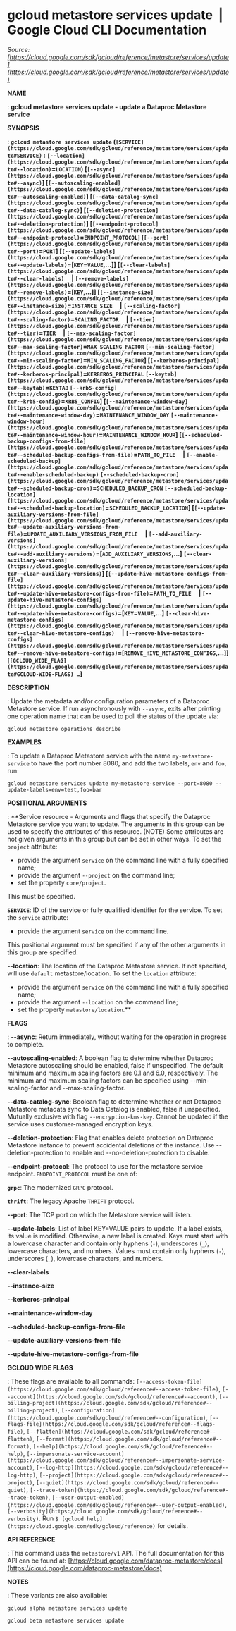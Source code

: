 # gcloud metastore services update  |  Google Cloud CLI Documentation

*Source: [https://cloud.google.com/sdk/gcloud/reference/metastore/services/update](https://cloud.google.com/sdk/gcloud/reference/metastore/services/update)*

**NAME**

: **gcloud metastore services update - update a Dataproc Metastore service**

**SYNOPSIS**

: **`gcloud metastore services update` (`[SERVICE](https://cloud.google.com/sdk/gcloud/reference/metastore/services/update#SERVICE)` : `[--location](https://cloud.google.com/sdk/gcloud/reference/metastore/services/update#--location)`=`LOCATION`) [`[--async](https://cloud.google.com/sdk/gcloud/reference/metastore/services/update#--async)`] [`[--autoscaling-enabled](https://cloud.google.com/sdk/gcloud/reference/metastore/services/update#--autoscaling-enabled)`] [`[--data-catalog-sync](https://cloud.google.com/sdk/gcloud/reference/metastore/services/update#--data-catalog-sync)`] [`[--deletion-protection](https://cloud.google.com/sdk/gcloud/reference/metastore/services/update#--deletion-protection)`] [`[--endpoint-protocol](https://cloud.google.com/sdk/gcloud/reference/metastore/services/update#--endpoint-protocol)`=`ENDPOINT_PROTOCOL`] [`[--port](https://cloud.google.com/sdk/gcloud/reference/metastore/services/update#--port)`=`PORT`] [`[--update-labels](https://cloud.google.com/sdk/gcloud/reference/metastore/services/update#--update-labels)`=[`KEY`=`VALUE`,…]] [`[--clear-labels](https://cloud.google.com/sdk/gcloud/reference/metastore/services/update#--clear-labels)`     | `[--remove-labels](https://cloud.google.com/sdk/gcloud/reference/metastore/services/update#--remove-labels)`=[`KEY`,…]] [`[--instance-size](https://cloud.google.com/sdk/gcloud/reference/metastore/services/update#--instance-size)`=`INSTANCE_SIZE`     | `[--scaling-factor](https://cloud.google.com/sdk/gcloud/reference/metastore/services/update#--scaling-factor)`=`SCALING_FACTOR`     | `[--tier](https://cloud.google.com/sdk/gcloud/reference/metastore/services/update#--tier)`=`TIER`     | `[--max-scaling-factor](https://cloud.google.com/sdk/gcloud/reference/metastore/services/update#--max-scaling-factor)`=`MAX_SCALING_FACTOR` `[--min-scaling-factor](https://cloud.google.com/sdk/gcloud/reference/metastore/services/update#--min-scaling-factor)`=`MIN_SCALING_FACTOR`] [`[--kerberos-principal](https://cloud.google.com/sdk/gcloud/reference/metastore/services/update#--kerberos-principal)`=`KERBEROS_PRINCIPAL` `[--keytab](https://cloud.google.com/sdk/gcloud/reference/metastore/services/update#--keytab)`=`KEYTAB` `[--krb5-config](https://cloud.google.com/sdk/gcloud/reference/metastore/services/update#--krb5-config)`=`KRB5_CONFIG`] [`[--maintenance-window-day](https://cloud.google.com/sdk/gcloud/reference/metastore/services/update#--maintenance-window-day)`=`MAINTENANCE_WINDOW_DAY` `[--maintenance-window-hour](https://cloud.google.com/sdk/gcloud/reference/metastore/services/update#--maintenance-window-hour)`=`MAINTENANCE_WINDOW_HOUR`] [`[--scheduled-backup-configs-from-file](https://cloud.google.com/sdk/gcloud/reference/metastore/services/update#--scheduled-backup-configs-from-file)`=`PATH_TO_FILE`     | `[--enable-scheduled-backup](https://cloud.google.com/sdk/gcloud/reference/metastore/services/update#--enable-scheduled-backup)` `[--scheduled-backup-cron](https://cloud.google.com/sdk/gcloud/reference/metastore/services/update#--scheduled-backup-cron)`=`SCHEDULED_BACKUP_CRON` `[--scheduled-backup-location](https://cloud.google.com/sdk/gcloud/reference/metastore/services/update#--scheduled-backup-location)`=`SCHEDULED_BACKUP_LOCATION`] [`[--update-auxiliary-versions-from-file](https://cloud.google.com/sdk/gcloud/reference/metastore/services/update#--update-auxiliary-versions-from-file)`=`UPDATE_AUXILIARY_VERSIONS_FROM_FILE`     | `[--add-auxiliary-versions](https://cloud.google.com/sdk/gcloud/reference/metastore/services/update#--add-auxiliary-versions)`=[`ADD_AUXILIARY_VERSIONS`,…] `[--clear-auxiliary-versions](https://cloud.google.com/sdk/gcloud/reference/metastore/services/update#--clear-auxiliary-versions)`] [`[--update-hive-metastore-configs-from-file](https://cloud.google.com/sdk/gcloud/reference/metastore/services/update#--update-hive-metastore-configs-from-file)`=`PATH_TO_FILE`     | `[--update-hive-metastore-configs](https://cloud.google.com/sdk/gcloud/reference/metastore/services/update#--update-hive-metastore-configs)`=[`KEY`=`VALUE`,…] `[--clear-hive-metastore-configs](https://cloud.google.com/sdk/gcloud/reference/metastore/services/update#--clear-hive-metastore-configs)`     | `[--remove-hive-metastore-configs](https://cloud.google.com/sdk/gcloud/reference/metastore/services/update#--remove-hive-metastore-configs)`=[`REMOVE_HIVE_METASTORE_CONFIGS`,…]] [`[GCLOUD_WIDE_FLAG](https://cloud.google.com/sdk/gcloud/reference/metastore/services/update#GCLOUD-WIDE-FLAGS) …`]**

**DESCRIPTION**

: Update the metadata and/or configuration parameters of a Dataproc Metastore
service.
If run asynchronously with `--async`, exits after printing one
operation name that can be used to poll the status of the update via:

```
gcloud metastore operations describe
```

**EXAMPLES**

: To update a Dataproc Metastore service with the name
`my-metastore-service` to have the port number 8080, and add the two
labels, `env` and `foo`, run:

```
gcloud metastore services update my-metastore-service --port=8080 --update-labels=env=test,foo=bar
```

**POSITIONAL ARGUMENTS**

: **Service resource - Arguments and flags that specify the Dataproc Metastore
service you want to update. The arguments in this group can be used to specify
the attributes of this resource. (NOTE) Some attributes are not given arguments
in this group but can be set in other ways.
To set the `project` attribute:

- provide the argument `service` on the command line with a fully
specified name;
- provide the argument `--project` on the command line;
- set the property `core/project`.

This must be specified.

**`SERVICE`**:
ID of the service or fully qualified identifier for the service.
To set the `service` attribute:

- provide the argument `service` on the command line.

This positional argument must be specified if any of the other arguments in this
group are specified.

**--location**:
The location of the Dataproc Metastore service.
If not specified, will use `default` metastore/location.
To set the `location` attribute:

- provide the argument `service` on the command line with a fully
specified name;
- provide the argument `--location` on the command line;
- set the property `metastore/location`.**

**FLAGS**

: **--async**:
Return immediately, without waiting for the operation in progress to complete.

**--autoscaling-enabled**:
A boolean flag to determine whether Dataproc Metastore autoscaling should be
enabled, false if unspecified.
The default minimum and maximum scaling factors are 0.1 and 6.0, respectively.
The minimum and maximum scaling factors can be specified using
--min-scaling-factor and --max-scaling-factor.

**--data-catalog-sync**:
Boolean flag to determine whether or not Dataproc Metastore metadata sync to
Data Catalog is enabled, false if unspecified. Mutually exclusive with flag
`--encryption-kms-key`. Cannot be updated if the service uses
customer-managed encryption keys.

**--deletion-protection**:
Flag that enables delete protection on Dataproc Metastore instance to prevent
accidental deletions of the instance. Use --deletion-protection to enable and
--no-deletion-protection to disable.

**--endpoint-protocol**:
The protocol to use for the metastore service endpoint.
`ENDPOINT_PROTOCOL` must be one of:

**`grpc`**:
The modernized `GRPC` protocol.

**`thrift`**:
The legacy Apache `THRIFT` protocol.

**--port**:
The TCP port on which the Metastore service will listen.

**--update-labels**:
List of label KEY=VALUE pairs to update. If a label exists, its value is
modified. Otherwise, a new label is created.
Keys must start with a lowercase character and contain only hyphens
(`-`), underscores (`_`), lowercase characters, and
numbers. Values must contain only hyphens (`-`), underscores
(`_`), lowercase characters, and numbers.

**--clear-labels**

**--instance-size**

**--kerberos-principal**

**--maintenance-window-day**

**--scheduled-backup-configs-from-file**

**--update-auxiliary-versions-from-file**

**--update-hive-metastore-configs-from-file**

**GCLOUD WIDE FLAGS**

: These flags are available to all commands: `[--access-token-file](https://cloud.google.com/sdk/gcloud/reference#--access-token-file)`,
`[--account](https://cloud.google.com/sdk/gcloud/reference#--account)`, `[--billing-project](https://cloud.google.com/sdk/gcloud/reference#--billing-project)`,
`[--configuration](https://cloud.google.com/sdk/gcloud/reference#--configuration)`,
`[--flags-file](https://cloud.google.com/sdk/gcloud/reference#--flags-file)`,
`[--flatten](https://cloud.google.com/sdk/gcloud/reference#--flatten)`, `[--format](https://cloud.google.com/sdk/gcloud/reference#--format)`, `[--help](https://cloud.google.com/sdk/gcloud/reference#--help)`, `[--impersonate-service-account](https://cloud.google.com/sdk/gcloud/reference#--impersonate-service-account)`,
`[--log-http](https://cloud.google.com/sdk/gcloud/reference#--log-http)`,
`[--project](https://cloud.google.com/sdk/gcloud/reference#--project)`, `[--quiet](https://cloud.google.com/sdk/gcloud/reference#--quiet)`, `[--trace-token](https://cloud.google.com/sdk/gcloud/reference#--trace-token)`, `[--user-output-enabled](https://cloud.google.com/sdk/gcloud/reference#--user-output-enabled)`,
`[--verbosity](https://cloud.google.com/sdk/gcloud/reference#--verbosity)`.
Run `$ [gcloud help](https://cloud.google.com/sdk/gcloud/reference)` for details.

**API REFERENCE**

: This command uses the `metastore/v1` API. The full documentation for
this API can be found at: [https://cloud.google.com/dataproc-metastore/docs](https://cloud.google.com/dataproc-metastore/docs)

**NOTES**

: These variants are also available:

```
gcloud alpha metastore services update
```

```
gcloud beta metastore services update
```